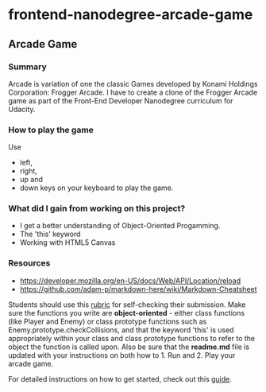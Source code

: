 frontend-nanodegree-arcade-game
===============================
## Arcade Game
### Summary
Arcade is variation of one the classic Games developed by Konami Holdings Corporation: Frogger Arcade. I have to create a clone of the Frogger Arcade game as part of the Front-End Developer Nanodegree curriculum for Udacity. 

### How to play the game
Use 
* left, 
* right, 
* up and 
* down keys on your keyboard to play the game. 

### What did I gain from working on this project?
* I get a better understanding of Object-Oriented Progamming.
* The 'this' keyword
* Working with HTML5 Canvas

### Resources
* https://developer.mozilla.org/en-US/docs/Web/API/Location/reload
* https://github.com/adam-p/markdown-here/wiki/Markdown-Cheatsheet




Students should use this [rubric](https://review.udacity.com/#!/projects/2696458597/rubric) for self-checking their submission. Make sure the functions you write are **object-oriented** - either class functions (like Player and Enemy) or class prototype functions such as Enemy.prototype.checkCollisions, and that the keyword 'this' is used appropriately within your class and class prototype functions to refer to the object the function is called upon. Also be sure that the **readme.md** file is updated with your instructions on both how to 1. Run and 2. Play your arcade game.

For detailed instructions on how to get started, check out this [guide](https://docs.google.com/document/d/1v01aScPjSWCCWQLIpFqvg3-vXLH2e8_SZQKC8jNO0Dc/pub?embedded=true).
